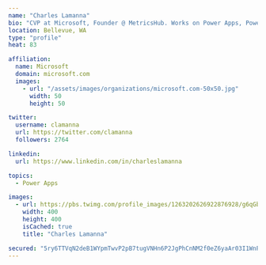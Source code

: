 ```yaml
---
name: "Charles Lamanna"
bio: "CVP at Microsoft, Founder @ MetricsHub. Works on Power Apps, Power Automate, Power Virtual Agent, Common Data Service and Dynamics 365."
location: Bellevue, WA
type: "profile"
heat: 83

affiliation:
  name: Microsoft
  domain: microsoft.com
  images:
    - url: "/assets/images/organizations/microsoft.com-50x50.jpg"
      width: 50
      height: 50

twitter:
  username: clamanna
  url: https://twitter.com/clamanna
  followers: 2764

linkedin:
  url: https://www.linkedin.com/in/charleslamanna

topics:
  - Power Apps

images:
  - url: https://pbs.twimg.com/profile_images/1263202626922876928/g6qGbHZ-_400x400.jpg
    width: 400
    height: 400
    isCached: true
    title: "Charles Lamanna"

secured: "5ry6TTVqN2deB1WYpmTwvP2pB7tugVNHn6P2JgPhCnNM2f0eZ6yaAr03I1WnPq0BcIT6SJM1UbzlBqkoWuB49nLoyMINGs7amRuMN/KhMivqKv185z6q5L6O8Uff8w83nTmO1SYOKaJbGn/POSFZk1JntHZuIFO4l4G6blllEpTHjCAEqJ5IIue970oi3PPTQRldS6MyJRqVKiYPznMQdwMD+wf+n9TbMp98lqoNxnyE1WIuqJCU5YTHukB41FE28sJDiopK7SD0bCxOORZCIWgtMAZ9rovwmsGdUNVf5s1s1C5LB7wEaIkqw6FgIJWp4YZp9iGfaerYx4nLHvDvfrYQTahVSfx4iASWkWFaRdbchmEMPictya1bg8dzn01OmVn0LC6FkTP8j99tXdsulKPvdoR5tA918S3fCYmfwlY=;bh5JG2cJJWAvt0CledfSUA=="
---
```


